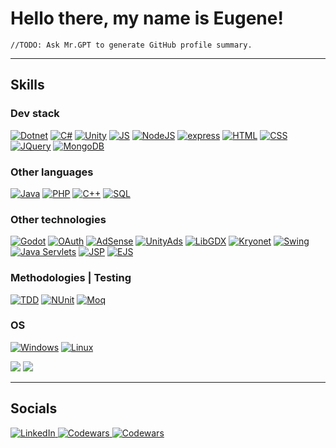 # **Hello there, my name is Eugene!**

`//TODO: Ask Mr.GPT to generate GitHub profile summary.`

---

## **Skills**
### Dev stack
[![Dotnet](https://img.shields.io/badge/dotnet-black?style=for-the-badge&logo=dotnet&logoColor=black&labelColor=orange)](#)
[![C#](https://img.shields.io/badge/CSharp-black?style=for-the-badge&logo=csharp&logoColor=black&labelColor=orange)](#)
[![Unity](https://img.shields.io/badge/Unity-black?style=for-the-badge&logo=unity&logoColor=black&labelColor=orange)](#)
[![JS](https://img.shields.io/badge/javascript-black?style=for-the-badge&logo=javascript&logoColor=black&labelColor=orange)](#)
[![NodeJS](https://img.shields.io/badge/nodejs-black?style=for-the-badge&logo=nodedotjs&logoColor=black&labelColor=orange)](#)
[![express](https://img.shields.io/badge/express-black?style=for-the-badge&logo=express&logoColor=black&labelColor=orange)](#)
[![HTML](https://img.shields.io/badge/HTML-black?style=for-the-badge&logo=html5&logoColor=black&labelColor=orange)](#)
[![CSS](https://img.shields.io/badge/CSS-black?style=for-the-badge&logo=css3&logoColor=black&labelColor=orange)](#)
[![JQuery](https://img.shields.io/badge/jquery-black?style=for-the-badge&logo=jquery&logoColor=black&labelColor=orange)](#)
[![MongoDB](https://img.shields.io/badge/mongodb-black?style=for-the-badge&logo=mongodb&logoColor=black&labelColor=orange)](#)

### Other languages
[![Java](https://img.shields.io/badge/Java-black?style=for-the-badge&logo=openjdk&logoColor=black&labelColor=orange)](#)
[![PHP](https://img.shields.io/badge/php-black?style=for-the-badge&logo=php&logoColor=black&labelColor=orange)](#)
[![C++](https://img.shields.io/badge/C++-black?style=for-the-badge&logo=cplusplus&logoColor=black&labelColor=orange)](#)
[![SQL](https://img.shields.io/badge/sql-black?style=for-the-badge&logoColor=black&labelColor=orange)](#)

### Other technologies
[![Godot](https://img.shields.io/badge/Godot-black?style=for-the-badge&logo=godotengine&logoColor=black&labelColor=orange)](#)
[![OAuth](https://img.shields.io/badge/OAuth-black?style=for-the-badge&logo=auth0&logoColor=black&labelColor=orange)](#)
[![AdSense](https://img.shields.io/badge/AdSense-black?style=for-the-badge&logo=googleadsense&logoColor=black&labelColor=orange)](#)
[![UnityAds](https://img.shields.io/badge/Unity_Ads-black?style=for-the-badge&logoColor=black&labelColor=orange)](#)
[![LibGDX](https://img.shields.io/badge/LibGDX-black?style=for-the-badge&logo=LibGDX&logoColor=black&labelColor=orange)](#)
[![Kryonet](https://img.shields.io/badge/Kryonet-black?style=for-the-badge&logoColor=black&labelColor=orange)](#)
[![Swing](https://img.shields.io/badge/swing-black?style=for-the-badge&logoColor=black&labelColor=orange)](#)
[![Java Servlets](https://img.shields.io/badge/Java_Servlets-black?style=for-the-badge&logoColor=black&labelColor=orange)](#)
[![JSP](https://img.shields.io/badge/JSP-black?style=for-the-badge&logoColor=black&labelColor=orange)](#)
[![EJS](https://img.shields.io/badge/EJS-black?style=for-the-badge&logoColor=black&labelColor=orange)](#)

### Methodologies | Testing
[![TDD](https://img.shields.io/badge/TDD-black?style=for-the-badge&logo=&logoColor=black&labelColor=orange)](#)
[![NUnit](https://img.shields.io/badge/NUnit-black?style=for-the-badge&logo=&logoColor=black&labelColor=orange)](#)
[![Moq](https://img.shields.io/badge/Moq-black?style=for-the-badge&logo=&logoColor=black&labelColor=orange)](#)

### OS
[![Windows](https://img.shields.io/badge/Windows-black?style=for-the-badge&logo=Windows&logoColor=black&labelColor=orange)](#)
[![Linux](https://img.shields.io/badge/Linux-black?style=for-the-badge&logo=Linux&logoColor=black&labelColor=orange)](#)

<img src="https://github-readme-stats-git-masterrstaa-rickstaa.vercel.app/api?username=mightybeast-projects&show_icons=true&theme=codeSTACKr">
<img src="https://github-readme-stats.vercel.app/api/top-langs/?username=mightybeast-projects&layout=compact&theme=codeSTACKr">

---

## **Socials**
<a href="https://www.linkedin.com/in/yevhenii-yefremov/">
    <img src="https://img.shields.io/badge/LinkedIn-black?style=flat-square&logo=linkedin&logoColor=black&labelColor=orange" alt="LinkedIn">
</a>
<a href="https://www.codewars.com/users/MightyBeast">
    <img src="https://img.shields.io/badge/Codewars-black?style=flat-square&logo=codewars&logoColor=black&labelColor=orange" alt="Codewars">
</a>
<a href="https://yefremovyevhenii.itch.io/">
    <img src="https://img.shields.io/badge/itchio-black?style=flat-square&logo=itchdotio&logoColor=black&labelColor=orange" alt="Codewars">
</a>